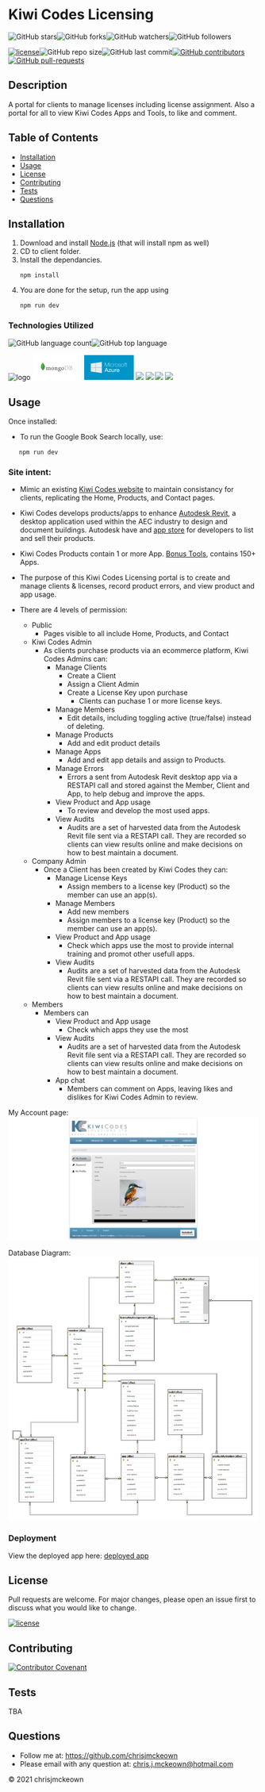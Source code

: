# Kiwi Codes Licensing

![GitHub stars](https://img.shields.io/github/stars/chrisjmckeown/kiwicodes_licensing?style=social)![GitHub forks](https://img.shields.io/github/forks/chrisjmckeown/kiwicodes_licensing?style=social)![GitHub watchers](https://img.shields.io/github/watchers/chrisjmckeown/kiwicodes_licensing?style=social)![GitHub followers](https://img.shields.io/github/followers/chrisjmckeown?style=social)

[![license](https://img.shields.io/github/license/chrisjmckeown/kiwicodes_licensing?style=flat-square)](https://github.com/chrisjmckeown/kiwicodes_licensing/blob/master/LICENSE)![GitHub repo size](https://img.shields.io/github/repo-size/chrisjmckeown/kiwicodes_licensing?style=flat-square)![GitHub last commit](https://img.shields.io/github/last-commit/chrisjmckeown/kiwicodes_licensing?style=flat-square)[![GitHub contributors](https://img.shields.io/github/contributors/chrisjmckeown/kiwicodes_licensing?style=flat-square)](https://GitHub.com/chrisjmckeown/kiwicodes_licensing/graphs/contributors/)[![GitHub pull-requests](https://img.shields.io/github/issues-pr/chrisjmckeown/kiwicodes_licensing?style=flat-square)](https://GitHub.com/chrisjmckeown/kiwicodes_licensing/pull/)

## Description

A portal for clients to manage licenses including license assignment. Also a portal for all to view Kiwi Codes Apps and Tools, to like and comment.

## Table of Contents

- [Installation](#Installation)
- [Usage](#Usage)
- [License](#License)
- [Contributing](#Contributing)
- [Tests](#Tests)
- [Questions](#Questions)

## Installation

1. Download and install [Node.js](http://nodejs.org/) (that will install npm as well)
2. CD to client folder.
3. Install the dependancies.<br />
   ```
   npm install
   ```
4. You are done for the setup, run the app using
   ```
   npm run dev
   ```

### Technologies Utilized

![GitHub language count](https://img.shields.io/github/languages/count/chrisjmckeown/Google_Books_React_Search?style=flat-square)![GitHub top language](https://img.shields.io/github/languages/top/chrisjmckeown/Google_Books_React_Search?style=flat-square)

<img src="https://3ulsmb4eg8vz37c0vz2si64j-wpengine.netdna-ssl.com/wp-content/uploads/2019/05/react-native-UX-design.gif" alt="logo" width="100px" />
<img src="./client/public/mongodb.png" alt="logo" width="100px" />
<img src="./client/public/MicrosoftAzureLogo.jpg" alt="logo" width="100px" />
<img src="https://img.shields.io/badge/html5%20-%23E34F26.svg?&style=for-the-badge&logo=html5&logoColor=white"/> <img src="https://img.shields.io/badge/css3%20-%231572B6.svg?&style=for-the-badge&logo=css3&logoColor=white"/> <img src="https://img.shields.io/badge/node.js%20-%2343853D.svg?&style=for-the-badge&logo=node.js&logoColor=white"/> <img src="https://img.shields.io/badge/javascript%20-%23323330.svg?&style=for-the-badge&logo=javascript&logoColor=%23F7DF1E"/>

## Usage

Once installed:

- To run the Google Book Search locally, use:

```
   npm run dev
```

<h3>Site intent:</h3>

- Mimic an existing [Kiwi Codes website](http://www.kiwicodes.com/) to maintain consistancy for clients, replicating the Home, Products, and Contact pages.

- Kiwi Codes develops products/apps to enhance [Autodesk Revit](https://www.autodesk.com.au/collections/architecture-engineering-construction/overview?mktvar002=4187437|SEM|11508955582|112583906619|kwd-297275816631&panel=buy&ef_id=Cj0KCQjw0oCDBhCPARIsAII3C_EP5tGiUaDC2Z-5qn6HvZpVnYss2dN80K93XvFGOLpqHhztjfZHltMaAgJcEALw_wcB:G:s&s_kwcid=AL!11172!3!476209079026!e!!g!!autocad%20revit!11508955582!112583906619&gclid=Cj0KCQjw0oCDBhCPARIsAII3C_EP5tGiUaDC2Z-5qn6HvZpVnYss2dN80K93XvFGOLpqHhztjfZHltMaAgJcEALw_wcB&term=1-YEAR), a desktop application used within the AEC industry to design and document buildings. Autodesk have and [app store](https://apps.autodesk.com/RVT/en/Home/Index) for developers to list and sell their products.

- Kiwi Codes Products contain 1 or more App. [Bonus Tools](https://apps.autodesk.com/RVT/en/Detail/Index?id=2077603980990329161&appLang=en&os=Win64), contains 150+ Apps.

- The purpose of this Kiwi Codes Licensing portal is to create and manage clients & licenses, record product errors, and view product and app usage.

- There are 4 levels of permission:

  - Public
    - Pages visible to all include Home, Products, and Contact
  - Kiwi Codes Admin
    - As clients purchase products via an ecommerce platform, Kiwi Codes Admins can:
      - Manage Clients
        - Create a Client
        - Assign a Client Admin
        - Create a License Key upon purchase
          - Clients can puchase 1 or more license keys.
      - Manage Members
        - Edit details, including toggling active (true/false) instead of deleting.
      - Manage Products
        - Add and edit product details
      - Manage Apps
        - Add and edit app details and assign to Products.
      - Manage Errors
        - Errors a sent from Autodesk Revit desktop app via a RESTAPI call and stored against the Member, Client and App, to help debug and improve the apps.
      - View Product and App usage
        - To review and develop the most used apps.
      - View Audits
        - Audits are a set of harvested data from the Autodesk Revit file sent via a RESTAPI call. They are recorded so clients can view results online and make decisions on how to best maintain a document.
  - Company Admin
    - Once a Client has been created by Kiwi Codes they can:
      - Manage License Keys
        - Assign members to a license key (Product) so the member can use an app(s).
      - Manage Members
        - Add new members
        - Assign members to a license key (Product) so the member can use an app(s).
      - View Product and App usage
        - Check which apps use the most to provide internal training and promot other usefull apps.
      - View Audits
        - Audits are a set of harvested data from the Autodesk Revit file sent via a RESTAPI call. They are recorded so clients can view results online and make decisions on how to best maintain a document.
  - Members
    - Members can
      - View Product and App usage
        - Check which apps they use the most
      - View Audits
        - Audits are a set of harvested data from the Autodesk Revit file sent via a RESTAPI call. They are recorded so clients can view results online and make decisions on how to best maintain a document.
      - App chat
        - Members can comment on Apps, leaving likes and dislikes for Kiwi Codes Admin to review.

My Account page:
<img src="./client/public/home.png" alt="My Account">

Database Diagram:
<img src="./client/public/DatabaseDiagram.png" alt="Database Diagram">

### Deployment

View the deployed app here: [deployed app](http://kiwi-codes.com/)

## License

Pull requests are welcome. For major changes, please open an issue first to discuss what you would like to change.

[![license](https://img.shields.io/github/license/chrisjmckeown/kiwicodes_licensing.svg?style=flat-square)](https://github.com/chrisjmckeown/kiwicodes_licensing/blob/master/LICENSE)

## Contributing

[![Contributor Covenant](https://img.shields.io/badge/Contributor%20Covenant-v2.0%20adopted-ff69b4.svg)](code_of_conduct.md)

## Tests

TBA

## Questions

- Follow me at: <a href="https://github.com/chrisjmckeown" target="_blank">https://github.com/chrisjmckeown</a>
- Please email with any question at: chris.j.mckeown@hotmail.com

© 2021 chrisjmckeown
